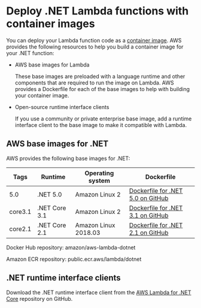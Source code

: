 # Deploy \.NET Lambda functions with container images<a name="csharp-image"></a>

You can deploy your Lambda function code as a [container image](images-create.md)\. AWS provides the following resources to help you build a container image for your \.NET function:
+ AWS base images for Lambda

  These base images are preloaded with a language runtime and other components that are required to run the image on Lambda\. AWS provides a Dockerfile for each of the base images to help with building your container image\.
+ Open\-source runtime interface clients

  If you use a community or private enterprise base image, add a runtime interface client to the base image to make it compatible with Lambda\.

## AWS base images for \.NET<a name="csharp-image-base"></a>

AWS provides the following base images for \.NET:


| Tags | Runtime | Operating system | Dockerfile | 
| --- | --- | --- | --- | 
| 5\.0 | \.NET 5\.0 | Amazon Linux 2 | [Dockerfile for \.NET 5\.0 on GitHub](https://github.com/aws/aws-lambda-base-images/blob/master/LambdaRuntimeDockerfiles/dotnet5/Dockerfile) | 
| core3\.1 | \.NET Core 3\.1 | Amazon Linux 2 | [Dockerfile for \.NET 3\.1 on GitHub](https://github.com/aws/aws-lambda-base-images/blob/dotnetcore3.1/Dockerfile.dotnetcore3.1) | 
| core2\.1 | \.NET Core 2\.1 | Amazon Linux 2018\.03 | [Dockerfile for \.NET 2\.1 on GitHub](https://github.com/aws/aws-lambda-base-images/blob/dotnetcore2.1/Dockerfile.dotnetcore2.1) | 

Docker Hub repository: amazon/aws\-lambda\-dotnet

Amazon ECR repository: public\.ecr\.aws/lambda/dotnet

## \.NET runtime interface clients<a name="csharp-image-clients"></a>

Download the \.NET runtime interface client from the [AWS Lambda for \.NET Core](https://github.com/aws/aws-lambda-dotnet) repository on GitHub\.